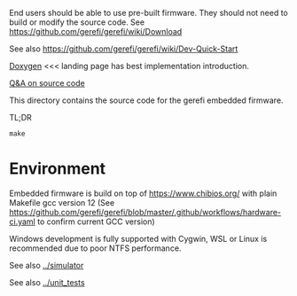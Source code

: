 End users should be able to use pre-built firmware. They should not need to build or modify the source code.
See https://github.com/gerefi/gerefi/wiki/Download

See also https://github.com/gerefi/gerefi/wiki/Dev-Quick-Start

[Doxygen](https://gerefi.com/docs/html/) <<< landing page has best implementation introduction.

[Q&A on source code](https://gerefi.com/forum/viewtopic.php?f=5&t=10)

This directory contains the source code for the gerefi embedded firmware.

TL;DR

``make``

# Environment

Embedded firmware is build on top of https://www.chibios.org/ with plain Makefile gcc version 12 (See https://github.com/gerefi/gerefi/blob/master/.github/workflows/hardware-ci.yaml to confirm current GCC version)

Windows development is fully supported with Cygwin, WSL or Linux is recommended due to poor NTFS performance.

See also [../simulator](../simulator)

See also [../unit_tests](../unit_tests)
